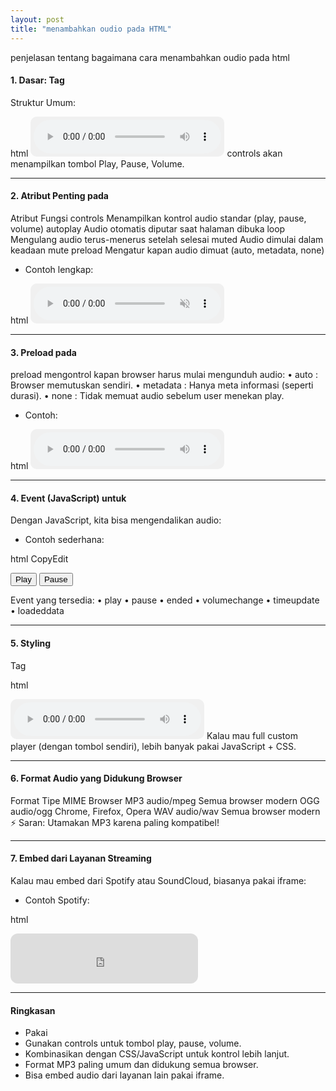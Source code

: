 ```yaml
---
layout: post
title: "menambahkan oudio pada HTML"
---
```


penjelasan tentang bagaimana cara menambahkan oudio pada html

#### 1. Dasar: Tag <audio>
Struktur Umum:

html
<audio controls>
  <source src="audio.mp3" type="audio/mpeg">
  <source src="audio.ogg" type="audio/ogg">
  Your browser does not support the audio element.
</audio>
controls akan menampilkan tombol Play, Pause, Volume.


---

#### 2. Atribut Penting pada <audio>
Atribut	Fungsi
controls	Menampilkan kontrol audio standar (play, pause, volume)
autoplay	Audio otomatis diputar saat halaman dibuka
loop	Mengulang audio terus-menerus setelah selesai
muted	Audio dimulai dalam keadaan mute
preload	Mengatur kapan audio dimuat (auto, metadata, none)
- Contoh lengkap:

html
<audio controls autoplay loop muted preload="auto">
  <source src="lagu.mp3" type="audio/mpeg">
</audio>


---

#### 3. Preload pada <audio>
preload mengontrol kapan browser harus mulai mengunduh audio:
•	auto : Browser memutuskan sendiri.
•	metadata : Hanya meta informasi (seperti durasi).
•	none : Tidak memuat audio sebelum user menekan play.
- Contoh:

html
<audio controls preload="metadata">
  <source src="musik.mp3" type="audio/mpeg">
</audio>


---

#### 4. Event (JavaScript) untuk <audio>
Dengan JavaScript, kita bisa mengendalikan audio:
- Contoh sederhana:

html
CopyEdit
<audio id="audioKu" src="lagu.mp3"></audio>

<button onclick="playAudio()">Play</button>
<button onclick="pauseAudio()">Pause</button>

<script>
  var audio = document.getElementById("audioKu");
  
  function playAudio() {
    audio.play();
  }

  function pauseAudio() {
    audio.pause();
  }
</script>
Event yang tersedia:
•	play
•	pause
•	ended
•	volumechange
•	timeupdate
•	loadeddata



 ---

#### 5. Styling <audio> (CSS)
Tag <audio> biasanya punya tampilan standar. Tapi bisa dikombinasikan dengan CSS untuk custom player:

html
<style>
  audio {
    width: 300px;
    background-color: #f0f0f0;
    border-radius: 10px;
    padding: 5px;
  }
</style>

<audio controls>
  <source src="musik.mp3" type="audio/mpeg">
</audio>
Kalau mau full custom player (dengan tombol sendiri), lebih banyak pakai JavaScript + CSS.

---

#### 6. Format Audio yang Didukung Browser
Format	Tipe MIME	Browser
MP3	audio/mpeg	Semua browser modern
OGG	audio/ogg	Chrome, Firefox, Opera
WAV	audio/wav	Semua browser modern
⚡ Saran: Utamakan MP3 karena paling kompatibel!

---

#### 7. Embed dari Layanan Streaming
Kalau mau embed dari Spotify atau SoundCloud, biasanya pakai iframe:
- Contoh Spotify:

html
<iframe style="border-radius:12px" src="https://open.spotify.com/embed/track/TRACK_ID" width="300" height="80" frameBorder="0" allow="autoplay; clipboard-write; encrypted-media; fullscreen; picture-in-picture"></iframe>


---

#### Ringkasan
- Pakai <audio> untuk file lokal.
-	Gunakan controls untuk tombol play, pause, volume.
-	Kombinasikan dengan CSS/JavaScript untuk kontrol lebih lanjut.
-	Format MP3 paling umum dan didukung semua browser.
-	Bisa embed audio dari layanan lain pakai iframe.
